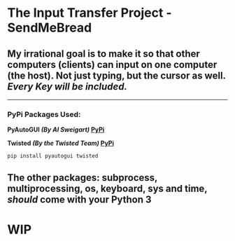 # The Input Transfer Project - SendMeBread
## My irrational goal is to make it so that other computers (clients) can input on one computer (the host). Not just typing, but the cursor as well. ***Every Key will be included.***
---
### PyPi Packages Used:
**PyAutoGUI _(By Al Sweigart)_ [PyPi](https://pypi.org/project/PyAutoGUI/)**

**Twisted _(By the Twisted Team)_ [PyPi](https://pypi.org/project/Twisted/)**
```
pip install pyautogui twisted
```
The other packages: subprocess, multiprocessing, os, keyboard, sys and time, _should_ come with your Python 3
---
# WIP
